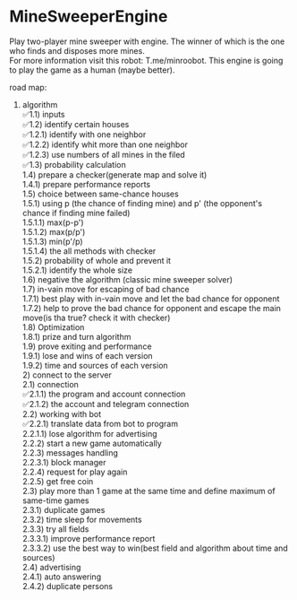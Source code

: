 # MineSweeperEngine  
Play two-player mine sweeper with engine. The winner of which is the one who finds and disposes more mines.  
For more information visit this robot: T.me/minroobot. This engine is going to play the game as a human (maybe better).  
  
road map:  
   1) algorithm  
       ✅1.1) inputs  
       ✅1.2) identify certain houses  
           ✅1.2.1) identify with one neighbor  
           ✅1.2.2) identify whit more than one neighbor  
           ✅1.2.3) use numbers of all mines in the filed  
        ✅1.3) probability calculation  
        1.4) prepare a checker(generate map and solve it)  
            1.4.1) prepare performance reports  
        1.5) choice between same-chance houses  
            1.5.1) using p (the chance of finding mine) and p' (the opponent's chance if finding mine failed)  
                1.5.1.1) max(p-p')  
                1.5.1.2) max(p/p')  
                1.5.1.3) min(p'/p)  
                1.5.1.4) the all methods with checker  
            1.5.2) probability of whole and prevent it  
                1.5.2.1) identify the whole size  
        1.6) negative the algorithm (classic mine sweeper solver)  
        1.7) in-vain move for escaping of bad chance  
            1.7.1) best play with in-vain move and let the bad chance for opponent  
            1.7.2) help to prove the bad chance for opponent and escape the main move(is tha true? check it with checker)  
        1.8) Optimization  
            1.8.1) prize and turn algorithm  
        1.9) prove exiting and performance  
            1.9.1) lose and wins of each version  
            1.9.2) time and sources of each version  
    2) connect to the server  
        2.1) connection  
            ✅2.1.1) the program and account connection  
            ✅2.1.2) the account and telegram connection  
        2.2) working with bot  
            ✅2.2.1) translate data from bot to program  
                2.2.1.1) lose algorithm for advertising  
            2.2.2) start a new game automatically  
            2.2.3) messages handling  
                2.2.3.1) block manager  
            2.2.4) request for play again  
            2.2.5) get free coin  
        2.3) play more than 1 game at the same time and define maximum of same-time games  
            2.3.1) duplicate games  
            2.3.2) time sleep for movements  
            2.3.3) try all fields  
                2.3.3.1) improve performance report  
                2.3.3.2) use the best way to win(best field and algorithm about time and sources)  
        2.4) advertising  
            2.4.1) auto answering  
            2.4.2) duplicate persons  
